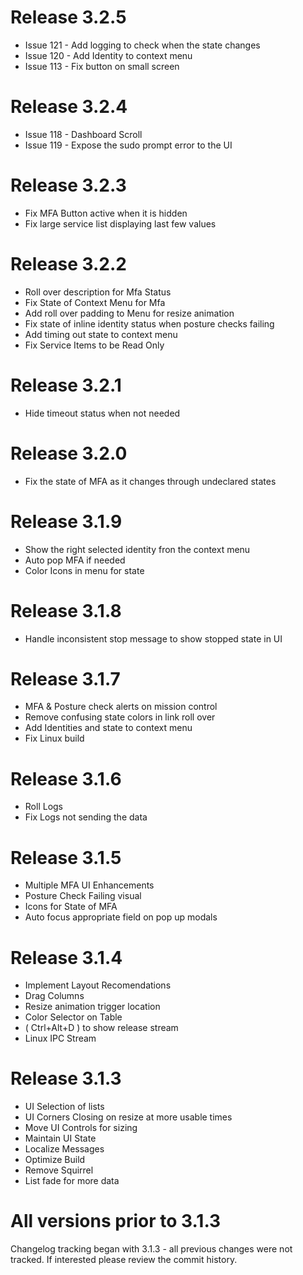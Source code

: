 # Release 3.2.5
* Issue 121 - Add logging to check when the state changes
* Issue 120 - Add Identity to context menu
* Issue 113 - Fix button on small screen

# Release 3.2.4
* Issue 118 - Dashboard Scroll
* Issue 119 - Expose the sudo prompt error to the UI

# Release 3.2.3
* Fix MFA Button active when it is hidden
* Fix large service list displaying last few values

# Release 3.2.2
* Roll over description for Mfa Status
* Fix State of Context Menu for Mfa
* Add roll over padding to Menu for resize animation
* Fix state of inline identity status when posture checks failing
* Add timing out state to context menu
* Fix Service Items to be Read Only

# Release 3.2.1
* Hide timeout status when not needed

# Release 3.2.0
* Fix the state of MFA as it changes through undeclared states

# Release 3.1.9
* Show the right selected identity fron the context menu
* Auto pop MFA if needed
* Color Icons in menu for state

# Release 3.1.8
* Handle inconsistent stop message to show stopped state in UI

# Release 3.1.7
* MFA & Posture check alerts on mission control
* Remove confusing state colors in link roll over
* Add Identities and state to context menu
* Fix Linux build

# Release 3.1.6
* Roll Logs
* Fix Logs not sending the data

# Release 3.1.5
* Multiple MFA UI Enhancements
* Posture Check Failing visual
* Icons for State of MFA
* Auto focus appropriate field on pop up modals

# Release 3.1.4
* Implement Layout Recomendations
* Drag Columns
* Resize animation trigger location
* Color Selector on Table
* ( Ctrl+Alt+D ) to show release stream
* Linux IPC Stream

# Release 3.1.3
* UI Selection of lists
* UI Corners Closing on resize at more usable times
* Move UI Controls for sizing
* Maintain UI State
* Localize Messages
* Optimize Build
* Remove Squirrel
* List fade for more data

# All versions prior to 3.1.3

Changelog tracking began with 3.1.3 - all previous changes were not tracked. If interested please
review the commit history.
